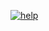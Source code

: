 [![help](https://raw.githubusercontent.com/sebastianjn/host/main/imagens/banner.png)](https://ko-fi.com/sebastianjn007)